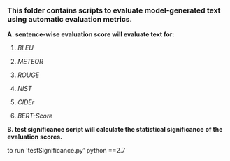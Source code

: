 ### This folder contains scripts to evaluate model-generated text using automatic evaluation metrics.

**A. sentence-wise evaluation score will evaluate text for:**

1. *BLEU*

2. *METEOR*
  
3. *ROUGE*
 
4. *NIST*
 
5. *CIDEr*
 
6. *BERT-Score*
 

**B. test significance script will calculate the statistical significance of the evaluation scores.**

to run 'testSignificance.py' python ==2.7
